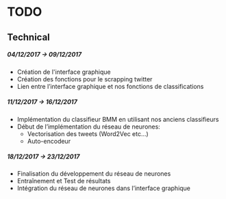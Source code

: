 # TODO

## Technical
##### 04/12/2017 -> 09/12/2017
* Création de l'interface graphique
* Création des fonctions pour le scrapping twitter
* Lien entre l’interface graphique et nos fonctions de classifications

##### 11/12/2017 -> 16/12/2017
* Implémentation du classifieur BMM en utilisant   nos anciens classifieurs
* Début de l’implémentation du réseau de neurones:
  * Vectorisation des tweets (Word2Vec etc...)
  * Auto-encodeur

##### 18/12/2017 -> 23/12/2017
* Finalisation du développement du réseau de neurones
* Entraînement et Test de résultats
* Intégration du réseau de neurones dans l’interface graphique
